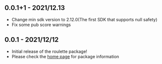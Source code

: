 ## 0.0.1+1 - 2021/12.13

* Change min sdk version to 2.12.0(The first SDK that supports null safety)
* Fix some pub score warnings

## 0.0.1 - 2021/12/12

* Initial release of the roulette package!
* Please check the [home page](https://github.com/do9core/roulette) for package information
